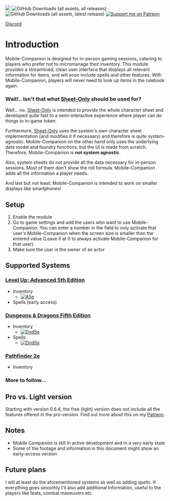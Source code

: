 ![](https://img.shields.io/badge/Foundry-v12-informational)
![GitHub Downloads (all assets, all releases)](https://img.shields.io/github/downloads/Syrious/foundryvtt-mobile-companion/total?label=Downloads+Total)
![GitHub Downloads (all assets, latest release)](https://img.shields.io/github/downloads/Syrious/foundryvtt-mobile-companion/latest/total?label=Downloads+Latest)
[![Support me on Patreon](https://img.shields.io/endpoint.svg?url=https%3A%2F%2Fshieldsio-patreon.vercel.app%2Fapi%3Fusername%3DSyriousWorkshop%26type%3Dpatrons&style=flat)](https://patreon.com/SyriousWorkshop)

[Discord](https://discord.gg/VMqndcyUGS)

# Introduction
Mobile-Companion is designed for in-person gaming sessions, catering to players who prefer not to micromanage their inventory. This module provides a streamlined, clean user interface that displays all relevant information for items, and will soon include spells and other features. With Mobile-Companion, players will never need to look up items in the rulebook again.

### Wait!.. Isn't that what [Sheet-Only](https://github.com/Syrious/foundryvtt-sheet-only) should be used for?
Well... no. [Sheet-Only](https://github.com/Syrious/foundryvtt-sheet-only) is intended to provide the whole character sheet and developed quite fast to a semi-interactive experience where player can do things to in-game token.

Furthermore, [Sheet-Only](https://github.com/Syrious/foundryvtt-sheet-only) uses the system's own character sheet implementation (and modifies it if necessary) and therefore is quite system-agnostic. Mobile-Companion on the other hand only uses the underlying data model and foundry functions, but the UI is made from scratch. Therefore, Mobile-Companion is **not system agnostic**.

Also, system sheets do not provide all the data necessary for in-person sessions. Most of them don't show the roll formula. Mobile-Companion adds all the information a player needs.

And last but not least: Mobile-Companion is intended to work on smaller displays like smartphones!

## Setup
1. Enable the module
2. Go to game settings and add the users who want to use Mobile-Companion. You can enter a number in the field to only activate that user's Mobile-Companion when the screen size is smaller than the entered value (Leave it at 0 to always activate Mobile-Companion for that user).
3. Make sure the user is the owner of an actor

## Supported Systems
### [Level Up: Advanced 5th Edition](https://foundryvtt.com/packages/a5e)
- Inventory
  - [![A5e](https://img.youtube.com/vi/KJzjQq46G20/0.jpg)](https://www.youtube.com/watch?v=KJzjQq46G20)
- Spells (early access)

### [Dungeons & Dragons Fifth Edition](https://foundryvtt.com/packages/dnd5e)
- Inventory
  - [![Dnd5e](https://img.youtube.com/vi/DOKYq5_ZelQ/0.jpg)](https://www.youtube.com/watch?v=DOKYq5_ZelQ)
- Spells
  - [![Dnd5e](https://img.youtube.com/vi/t_cIfB1KSWg/0.jpg)](https://youtu.be/t_cIfB1KSWg)

### [Pathfinder 2e](https://foundryvtt.com/packages/pf2e)
- Inventory

### More to follow... 

## Pro vs. Light version
Starting with version 0.6.4, the free (light) version does not include all the features offered in the pro-version.
Find out more about this on my [Patreon](https://www.patreon.com/SyriousWorkshop).

## Notes
- Mobile Companion is still in active development and in a very early state
- Some of the footage and information in this document might show an early-access version 

## Future plans
I will at least do the aforementioned systems as well as adding spells. If everything goes smoothly I'll also add additional information, useful to the players like feats, combat maneuvers etc.
